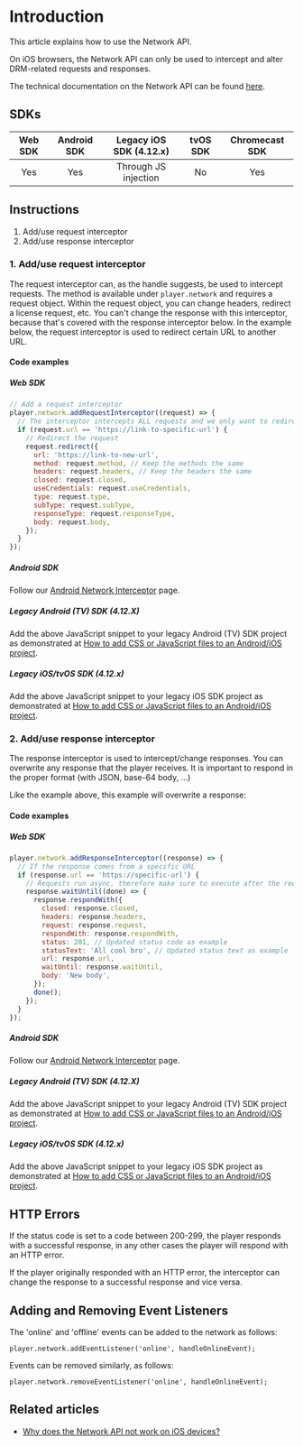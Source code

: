 # Introduction

This article explains how to use the Network API.

On iOS browsers, the Network API can only be used to intercept and alter DRM-related requests and responses.

The technical documentation on the Network API can be found [here](pathname:///theoplayer/v8/api-reference/web/interfaces/Network.html).

## SDKs

| Web SDK | Android SDK | Legacy iOS SDK (4.12.x) | tvOS SDK | Chromecast SDK |
| :-----: | :---------: | :---------------------: | :------: | :------------: |
|   Yes   |     Yes     |  Through JS injection   |    No    |      Yes       |

## Instructions

1. Add/use request interceptor
2. Add/use response interceptor

### 1. Add/use request interceptor

The request interceptor can, as the handle suggests, be used to intercept requests. The method is available under `player.network` and requires a request object. Within the request object, you can change headers, redirect a license request, etc. You can't change the response with this interceptor, because that's covered with the response interceptor below.
In the example below, the request interceptor is used to redirect certain URL to another URL.

#### Code examples

##### Web SDK

```js
// Add a request interceptor
player.network.addRequestInterceptor((request) => {
  // The interceptor intercepts ALL requests and we only want to redirect one specific url
  if (request.url == 'https://link-to-specific-url') {
    // Redirect the request
    request.redirect({
      url: 'https://link-to-new-url',
      method: request.method, // Keep the methods the same
      headers: request.headers, // Keep the headers the same
      closed: request.closed,
      useCredentials: request.useCredentials,
      type: request.type,
      subType: request.subType,
      responseType: request.responseType,
      body: request.body,
    });
  }
});
```

##### Android SDK

Follow our [Android Network Interceptor](02-android-network-interceptor.md) page.

##### Legacy Android (TV) SDK (4.12.X)

Add the above JavaScript snippet to your legacy Android (TV) SDK project as demonstrated at [How to add CSS or JavaScript files to an Android/iOS project](../../../theoplayer_versioned_docs/version-v4/faq/01-how-to-add-css-or-javascript-files-to-android-ios.md).

##### Legacy iOS/tvOS SDK (4.12.x)

Add the above JavaScript snippet to your legacy iOS SDK project as demonstrated at [How to add CSS or JavaScript files to an Android/iOS project](../../../theoplayer_versioned_docs/version-v4/faq/01-how-to-add-css-or-javascript-files-to-android-ios.md).

### 2. Add/use response interceptor

The response interceptor is used to intercept/change responses. You can overwrite any response that the player receives. It is important to respond in the proper format (with JSON, base-64 body, ...)

Like the example above, this example will overwrite a response:

#### Code examples

##### Web SDK

```js
player.network.addResponseInterceptor((response) => {
  // If the response comes from a specific URL
  if (response.url == 'https://specific-url') {
    // Requests run async, therefore make sure to execute after the request is finished
    response.waitUntil((done) => {
      response.respondWith({
        closed: response.closed,
        headers: response.headers,
        request: response.request,
        respondWith: response.respondWith,
        status: 201, // Updated status code as example
        statusText: 'All cool bro', // Updated status text as example
        url: response.url,
        waitUntil: response.waitUntil,
        body: 'New body',
      });
      done();
    });
  }
});
```

##### Android SDK

Follow our [Android Network Interceptor](02-android-network-interceptor.md) page.

##### Legacy Android (TV) SDK (4.12.X)

Add the above JavaScript snippet to your legacy Android (TV) SDK project as demonstrated at [How to add CSS or JavaScript files to an Android/iOS project](../../../theoplayer_versioned_docs/version-v4/faq/01-how-to-add-css-or-javascript-files-to-android-ios.md).

##### Legacy iOS/tvOS SDK (4.12.x)

Add the above JavaScript snippet to your legacy iOS SDK project as demonstrated at [How to add CSS or JavaScript files to an Android/iOS project](../../../theoplayer_versioned_docs/version-v4/faq/01-how-to-add-css-or-javascript-files-to-android-ios.md).

## HTTP Errors

If the status code is set to a code between 200-299, the player responds with a successful response, in any other cases the player will respond with an HTTP error.

If the player originally responded with an HTTP error, the interceptor can change the response to a successful response and vice versa.

## Adding and Removing Event Listeners

The 'online' and 'offline' events can be added to the network as follows:

`player.network.addEventListener('online', handleOnlineEvent);`

Events can be removed similarly, as follows:

`player.network.removeEventListener('online', handleOnlineEvent);`

## Related articles

- [Why does the Network API not work on iOS devices?](../../faq/05-why-does-network-api-not-work-on-ios-devices.md)
